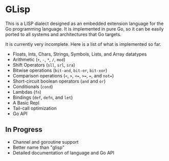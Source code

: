 # GLisp

This is a LISP dialect designed as an embedded extension language for the Go
programming language. It is implemented in pure Go, so it can be easily ported
to all systems and architectures that Go targets.

It is currently very incomplete. Here is a list of what is implemented so far.

 * Floats, Ints, Chars, Strings, Symbols, Lists, and Array datatypes
 * Arithmetic (`+`, `-`, `*`, `/`, `mod`)
 * Shift Operators (`sll`, `srl`, `sra`)
 * Bitwise operations (`bit-and`, `bit-or`, `bit-xor`)
 * Comparison operations (`<`, `>`, `<=`, `>=`, `=`, and `not=`)
 * Short-circuit boolean operators (`and` and `or`)
 * Conditionals (`cond`)
 * Lambdas (`fn`)
 * Bindings (`def`, `defn`, and `let`)
 * A Basic Repl
 * Tail-call optimization
 * Go API

## In Progress

 * Channel and goroutine support
 * Better name than "glisp"
 * Detailed documentation of language and Go API
